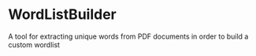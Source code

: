 # WordListBuilder
A tool for extracting unique words from PDF documents in order to build a custom wordlist
